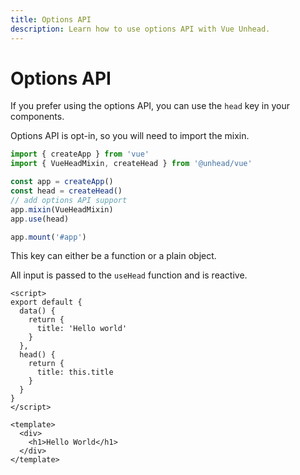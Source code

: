 ```yaml
---
title: Options API
description: Learn how to use options API with Vue Unhead.
---
```


# Options API

If you prefer using the options API, you can use the `head` key in your components.

Options API is opt-in, so you will need to import the mixin.

```ts
import { createApp } from 'vue'
import { VueHeadMixin, createHead } from '@unhead/vue'

const app = createApp()
const head = createHead()
// add options API support
app.mixin(VueHeadMixin)
app.use(head)

app.mount('#app')
```

This key can either be a function or a plain object. 

All input is passed to the `useHead` function and is reactive.

```vue
<script>
export default {
  data() {
    return {
      title: 'Hello world'
    }
  },
  head() {
    return {
      title: this.title
    }
  }
}
</script>

<template>
  <div>
    <h1>Hello World</h1>
  </div>
</template>
```
